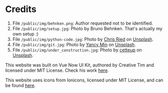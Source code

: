 # Credits

1. File `/public/img/behnken.png`: Author requested not to be identified. 
1. File `/public/img/setup.jpg`: Photo by Bruno Behnken. That's actually my own setup :)
1. File `/public/img/python-code.jpg`: Photo by <a href="https://unsplash.com/@cdr6934?utm_source=unsplash&utm_medium=referral&utm_content=creditCopyText">Chris Ried</a> on <a href="https://unsplash.com/?utm_source=unsplash&utm_medium=referral&utm_content=creditCopyText">Unsplash</a>.
1. File `/public/img/git.jpg`: Photo by <a href="https://unsplash.com/@yancymin?utm_source=unsplash&utm_medium=referral&utm_content=creditCopyText">Yancy Min</a> on <a href="https://unsplash.com/s/photos/code?utm_source=unsplash&utm_medium=referral&utm_content=creditCopyText">Unsplash</a>.
1. File `/public/img/under_construction.jpg`: Photo by <a href="https://unsplash.com/@cetteup?utm_source=unsplash&utm_medium=referral&utm_content=creditCopyText">cetteup</a> on <a href="https://unsplash.com/s/photos/under-construction-page?utm_source=unsplash&utm_medium=referral&utm_content=creditCopyText">Unsplash</a>.

This website was built on Vue Now UI Kit, authored by Creative Tim and licensed
under MIT License. Check his work <a href="https://www.creative-tim.com/">here</a>.

This website uses icons from Ionicons, licensed under MIT License,
and can be found <a href="https://ionic.io/ionicons/v4">here</a>.
